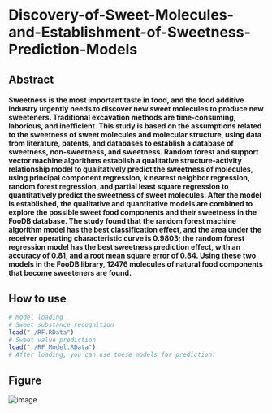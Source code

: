 # Discovery-of-Sweet-Molecules-and-Establishment-of-Sweetness-Prediction-Models

## Abstract
#### Sweetness is the most important taste in food, and the food additive industry urgently needs to discover new sweet molecules to produce new sweeteners. Traditional excavation methods are time-consuming, laborious, and inefficient. This study is based on the assumptions related to the sweetness of sweet molecules and molecular structure, using data from literature, patents, and databases to establish a database of sweetness, non-sweetness, and sweetness. Random forest and support vector machine algorithms establish a qualitative structure-activity relationship model to qualitatively predict the sweetness of molecules, using principal component regression, k nearest neighbor regression, random forest regression, and partial least square regression to quantitatively predict the sweetness of sweet molecules. After the model is established, the qualitative and quantitative models are combined to explore the possible sweet food components and their sweetness in the FooDB database. The study found that the random forest machine algorithm model has the best classification effect, and the area under the receiver operating characteristic curve is 0.9803; the random forest regression model has the best sweetness prediction effect, with an accuracy of 0.81, and a root mean square error of 0.84. Using these two models in the FooDB library, 12476 molecules of natural food components that become sweeteners are found.

## How to use
```R
# Model loading
# Sweet substance recognition
load("./RF.RData")
# Sweet value prediction
load("./RF_Model.RData")
# After loading, you can use these models for prediction.
```
## Figure
![image](https://github.com/renhb1996/Discovery-of-Sweet-Molecules-and-Establishment-of-Sweetness-Prediction-Models/blob/main/%E7%94%98%E8%8D%89%E8%8B%B7.png)
